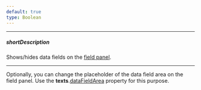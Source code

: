 ```yaml
---
default: true
type: Boolean
---
```

---
##### shortDescription
Shows/hides data fields on the [field panel](/concepts/05%20Widgets/PivotGrid/010%20Visual%20Elements/15%20Field%20Panel.md '/Documentation/Guide/Widgets/PivotGrid/Visual_Elements/#Field_Panel').

---
Optionally, you can change the placeholder of the data field area on the field panel. Use the **texts**.[dataFieldArea](/api-reference/10%20UI%20Widgets/dxPivotGrid/1%20Configuration/fieldPanel/texts/dataFieldArea.md '/Documentation/ApiReference/UI_Widgets/dxPivotGrid/Configuration/fieldPanel/texts/#dataFieldArea') property for this purpose.